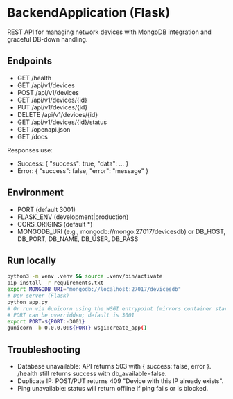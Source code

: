 # BackendApplication (Flask)

REST API for managing network devices with MongoDB integration and graceful DB-down handling.

## Endpoints

- GET /health
- GET /api/v1/devices
- POST /api/v1/devices
- GET /api/v1/devices/{id}
- PUT /api/v1/devices/{id}
- DELETE /api/v1/devices/{id}
- GET /api/v1/devices/{id}/status
- GET /openapi.json
- GET /docs

Responses use:
- Success: { "success": true, "data": ... }
- Error: { "success": false, "error": "message" }

## Environment

- PORT (default 3001)
- FLASK_ENV (development|production)
- CORS_ORIGINS (default *)
- MONGODB_URI (e.g., mongodb://mongo:27017/devicesdb) or DB_HOST, DB_PORT, DB_NAME, DB_USER, DB_PASS

## Run locally

```bash
python3 -m venv .venv && source .venv/bin/activate
pip install -r requirements.txt
export MONGODB_URI="mongodb://localhost:27017/devicesdb"
# Dev server (Flask)
python app.py
# Or run via Gunicorn using the WSGI entrypoint (mirrors container start)
# PORT can be overridden; default is 3001
export PORT=${PORT:-3001}
gunicorn -b 0.0.0.0:${PORT} wsgi:create_app()
```

## Troubleshooting

- Database unavailable: API returns 503 with { success: false, error }. /health still returns success with db_available=false.
- Duplicate IP: POST/PUT returns 409 "Device with this IP already exists".
- Ping unavailable: status will return offline if ping fails or is blocked.
